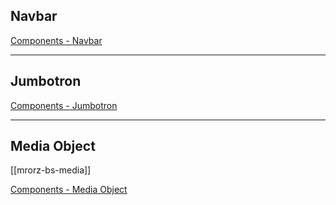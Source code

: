 Navbar
----

[Components - Navbar](http://getbootstrap.com/components/#navbar)

---

Jumbotron
---------


[Components - Jumbotron](http://getbootstrap.com/components/#jumbotron)


---

Media Object
------------

[[mrorz-bs-media]]

[Components - Media Object](http://getbootstrap.com/components/#media)